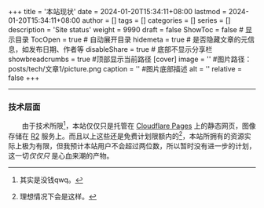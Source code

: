 +++
title = '本站现状'
date = 2024-01-20T15:34:11+08:00
lastmod = 2024-01-20T15:34:11+08:00
author = []
tags = []
categories = []
series = []
description = 'Site status'
weight = 9990
draft = false
ShowToc = false  # 显示目录
TocOpen = true # 自动展开目录
hidemeta = true # 是否隐藏文章的元信息，如发布日期、作者等
disableShare = true # 底部不显示分享栏
showbreadcrumbs = true #顶部显示当前路径
[cover]
    image = '' #图片路径：posts/tech/文章1/picture.png
    caption = '' #图片底部描述
    alt = ''
    relative = false
+++


----
### 技术层面

&emsp;&emsp;由于技术所限[^1]，本站仅仅只是托管在 [Cloudflare Pages][pages_doc] 上的静态网页，图像存储在 [R2][r2_doc] 服务上。而且以上这些还是免费计划限额内的[^2]，本站所拥有的资源实际上极为有限，但我预计本站用户不会超过两位数，所以暂时没有进一步的计划，这一切*仅仅只* 是心血来潮的产物。

[pages_doc]: https://developers.cloudflare.com/pages/
[r2_doc]: https://developers.cloudflare.com/r2/

[^1]: 其实是没钱qwq。
[^2]: 理想情况下会是这样。

